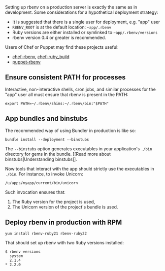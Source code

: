Setting up rbenv on a production server is exactly the same as in development.
Some considerations for a hypothetical deployment strategy:

* It is suggested that there is a single user for deployment, e.g. "app" user
* `RBENV_ROOT` is at the default location: `~app/.rbenv`
* Ruby versions are either installed or symlinked to `~app/.rbenv/versions`
* rbenv version 0.4 or greater is recommended.

Users of Chef or Puppet may find these projects useful:

* [chef-rbenv][], [chef-ruby_build][]
* [puppet-rbenv][]

## Ensure consistent PATH for processes

Interactive, non-interactive shells, cron jobs, and similar processes for the
"app" user all must ensure that rbenv is present in the PATH:

    export PATH=~/.rbenv/shims:~/.rbenv/bin:"$PATH"

## App bundles and binstubs

The recommended way of using Bundler in production is like so:

    bundle install --deployment --binstubs

The `--binstubs` option generates executables in your application's `./bin`
directory for gems in the bundle.
[[Read more about binstubs|Understanding binstubs]].

Now tools that interact with the app should strictly use the executables in
`./bin`. For instance, to invoke Unicorn:

    /u/apps/myapp/current/bin/unicorn

Such invocation ensures that:

1. The Ruby version for the project is used,
2. The Unicorn version of the project's bundle is used.


## Deploy rbenv in production with RPM

```
yum install rbenv-ruby21 rbenv-ruby22
```

That should set up rbenv with two Ruby versions installed:

```
$ rbenv versions
  system
  2.1.4
* 2.2.0
```


  [chef-ruby_build]: https://github.com/fnichol/chef-ruby_build#readme
  [chef-rbenv]: https://github.com/fnichol/chef-rbenv#readme
  [puppet-rbenv]: https://github.com/alup/puppet-rbenv#readme
